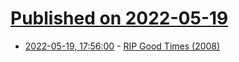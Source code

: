 # [Published on 2022-05-19](index.md)

* [2022-05-19, 17:56:00](https://news.ycombinator.com/item?id=31437946) - [RIP Good Times (2008)](https://articles.sequoiacap.com/rip-good-times)
